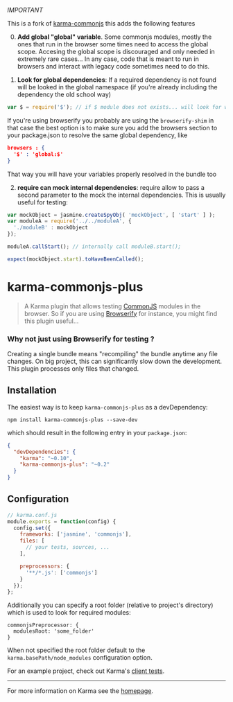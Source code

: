 *IMPORTANT*

This is a fork of [karma-commonjs] this adds the following features

0. **Add global "global" variable**. Some commonjs modules, mostly the ones that run in the browser some times need to access the global scope. Accesing the global scope is discouraged and only needed in extremely rare cases... In any case, code that is meant to run in browsers and interact with legacy code sometimes need to do this.

1. **Look for global dependencies**: If a required dependency is not found will be looked in the global namespace (if you're already including the dependency the old school way)

```javascript
var $ = require('$'); // if $ module does not exists... will look for window.$
```

If you're using browserify you probably are using the `browserify-shim` in that case the best option is to make sure you add the browsers section to your package.json to resolve the same global dependency, like

```json
browsers : {
  '$' : 'global:$'
}
```

That way you will have your variables properly resolved in the bundle too

2. **require can mock internal dependencies**: require allow to pass a second parameter to the mock the internal dependencies. This is usually useful for testing:

```javascript
var mockObject = jasmine.createSpyObj( 'mockObject', [ 'start' ] );
var moduleA = require('../../moduleA', {
  './moduleB' : mockObject
});

moduleA.callStart(); // internally call moduleB.start();

expect(mockObject.start).toHaveBeenCalled();
```

# karma-commonjs-plus

> A Karma plugin that allows testing [CommonJS] modules in the browser. So if you are using [Browserify] for instance, you might find this plugin useful...

### Why not just using Browserify for testing ?

Creating a single bundle means "recompiling" the bundle anytime any file changes. On big project, this can significantly slow down the development. This plugin processes only files that changed.

## Installation

The easiest way is to keep `karma-commonjs-plus` as a devDependency:

`npm install karma-commonjs-plus --save-dev`

which should result in the following entry in your `package.json`:

```json
{
  "devDependencies": {
    "karma": "~0.10",
    "karma-commonjs-plus": "~0.2"
  }
}
```

## Configuration
```js
// karma.conf.js
module.exports = function(config) {
  config.set({
    frameworks: ['jasmine', 'commonjs'],
    files: [
      // your tests, sources, ...
    ],

    preprocessors: {
      '**/*.js': ['commonjs']
    }
  });
};
```
Additionally you can specify a root folder (relative to project's directory) which is used to look for required modules:
```
commonjsPreprocessor: {
  modulesRoot: 'some_folder'  
}
```
When not specified the root folder default to the `karma.basePath/node_modules` configuration option.

For an example project, check out Karma's [client tests](https://github.com/karma-runner/karma/tree/master/test/client).

----

For more information on Karma see the [homepage].


[homepage]: http://karma-runner.github.com
[CommonJS]: http://www.commonjs.org/
[Browserify]: https://github.com/substack/node-browserify
[karma-commonjs]: https://github.com/karma-runner/karma-commonjs
